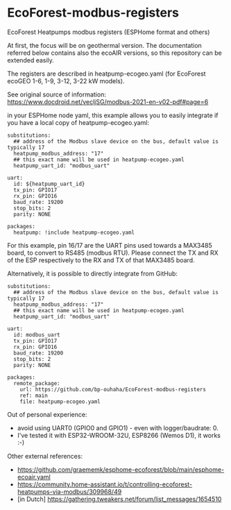 # EcoForest-modbus-registers
EcoForest Heatpumps modbus registers (ESPHome format and others)

At first, the focus will be on geothermal version. The documentation referred below contains also the ecoAIR versions, so this repository can be extended easily.

The registers are described in heatpump-ecogeo.yaml (for EcoForest ecoGEO 1-6, 1-9, 3-12, 3-22 kW models).

See original source of information: https://www.docdroid.net/vecljSG/modbus-2021-en-v02-pdf#page=6

in your ESPHome node yaml, this example allows you to easily integrate if you have a local copy of heatpump-ecogeo.yaml:

```
substitutions:
  ## address of the Modbus slave device on the bus, default value is typically 17
  heatpump_modbus_address: "17"
  ## this exact name will be used in heatpump-ecogeo.yaml
  heatpump_uart_id: "modbus_uart"

uart:
  id: ${heatpump_uart_id}  
  tx_pin: GPIO17
  rx_pin: GPIO16
  baud_rate: 19200
  stop_bits: 2
  parity: NONE

packages:
  heatpump: !include heatpump-ecogeo.yaml
```

For this example, pin 16/17 are the UART pins used towards a MAX3485 board, to convert to RS485 (modbus RTU). Please connect the TX and RX of the ESP respectively to the RX and TX of that MAX3485 board.

Alternatively, it is possible to directly integrate from GitHub:
```
substitutions:
  ## address of the Modbus slave device on the bus, default value is typically 17
  heatpump_modbus_address: "17"
  ## this exact name will be used in heatpump-ecogeo.yaml
  heatpump_uart_id: "modbus_uart"

uart:
  id: modbus_uart
  tx_pin: GPIO17
  rx_pin: GPIO16
  baud_rate: 19200
  stop_bits: 2
  parity: NONE

packages:
  remote_package:
    url: https://github.com/bp-ouhaha/EcoForest-modbus-registers
    ref: main
    file: heatpump-ecogeo.yaml
```


Out of personal experience:
- avoid using UART0 (GPIO0 and GPIO1) - even with logger/baudrate: 0.
- I've tested it with ESP32-WROOM-32U, ESP8266 (Wemos D1), it works :-)


Other external references:
- https://github.com/graememk/esphome-ecoforest/blob/main/esphome-ecoair.yaml
- https://community.home-assistant.io/t/controlling-ecoforest-heatpumps-via-modbus/309968/49
- [in Dutch] https://gathering.tweakers.net/forum/list_messages/1654510
